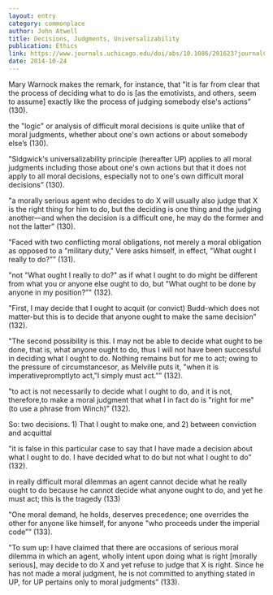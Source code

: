 ```yaml
---
layout: entry
category: commonplace
author: John Atwell
title: Decisions, Judgments, Universalizability
publication: Ethics
link: https://www.journals.uchicago.edu/doi/abs/10.1086/291623?journalCode=et
date: 2014-10-24
---
```


Mary Warnock makes the remark, for instance, that "it is far from clear that the process of deciding what to do is [as the emotivists, and others, seem to assume] exactly like the process of judging somebody else's actions” (130). 

the "logic" or analysis of difficult moral decisions is quite unlike that of moral judgments, whether about one's own actions or about somebody else’s (130).

"Sidgwick's universalizability principle (hereafter UP) applies to all moral judgments including those about one's own actions but that it does not apply to all moral decisions, especially not to one's own difficult moral decisions” (130).

"a morally serious agent who decides to do X will usually also judge that X is the right thing for him to do, but the deciding is one thing and the judging another—and when the decision is a difficult one, he may do the former and not the latter” (130).

"Faced with two conflicting moral obligations, not merely a moral obligation as opposed to a "military duty," Vere asks himself, in effect, "What ought I really to do?”” (131).

"not "What ought I really to do?" as if what I ought to do might be different from what you or anyone else ought to do, but "What ought to be done by anyone in my position?”" (132).

"First, I may decide that I ought to acquit (or convict) Budd-which does not matter-but this is to decide that anyone ought to make the same decision” (132).

"The second possibility is this. I may not be able to decide what ought to be done, that is, what anyone ought to do, thus I will not have been successful in deciding what I ought to do. Nothing remains but for me to act; owing to the pressure of circumstancesor, as Melville puts it, "when it is imperativepromptlyto act,"I simply must act.”” (132).

"to act is not necessarily to decide what I ought to do, and it is not, therefore,to make a moral judgment that what I in fact do is "right for me" (to use a phrase from Winch)” (132).

So: two decisions. 1) That I ought to make one, and 2) between conviction and acquittal

"it is false in this particular case to say that I have made a decision about what I ought to do. I have decided what to do but not what I ought to do” (132).

in really difficult moral dilemmas an agent cannot decide what he really ought to do because he cannot decide what anyone ought to do, and yet he must act; this is the tragedy (133)

"One moral demand, he holds, deserves precedence; one overrides the other for anyone like himself, for anyone "who proceeds under the imperial code”” (133).

"To sum up: I have claimed that there are occasions of serious moral dilemma in which an agent, wholly intent upon doing what is right [morally serious], may decide to do X and yet refuse to judge that X is right. Since he has not made a moral judgment, he is not committed to anything stated in UP, for UP pertains only to moral judgments” (133).

